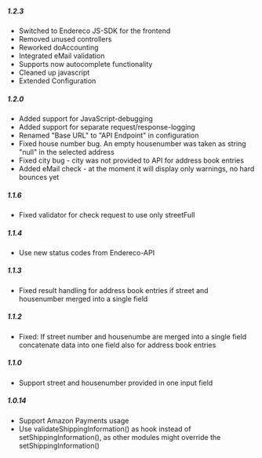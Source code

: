 ##### 1.2.3

- Switched to Endereco JS-SDK for the frontend
- Removed unused controllers
- Reworked doAccounting
- Integrated eMail validation
- Supports now autocomplete functionality
- Cleaned up javascript
- Extended Configuration

##### 1.2.0

- Added support for JavaScript-debugging
- Added support for separate request/response-logging
- Renamed "Base URL" to "API Endpoint" in configuration
- Fixed house number bug. An empty housenumber was taken as string "null" in the selected address
- Fixed city bug - city was not provided to API for address book entries
- Added eMail check - at the moment it will display only warnings, no hard bounces yet

##### 1.1.6

- Fixed validator for check request to use only streetFull

##### 1.1.4

- Use new status codes from Endereco-API

##### 1.1.3

- Fixed result handling for address book entries if street and housenumber merged into a single field


##### 1.1.2

- Fixed: If street number and housenumbe are merged into a single field concatenate data into one field also for address book entries

##### 1.1.0

- Support street and housenumber provided in one input field

##### 1.0.14
- Support Amazon Payments usage
- Use validateShippingInformation() as hook instead of setShippingInformation(), as other modules might override the setShippingInformation()
